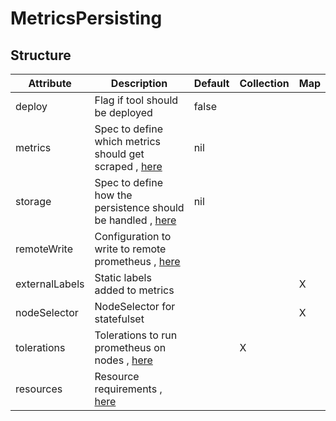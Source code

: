 # MetricsPersisting 
 

## Structure 
 

| Attribute      | Description                                                                         | Default | Collection | Map  |
| -------------- | ----------------------------------------------------------------------------------- | ------- | ---------- | ---  |
| deploy         | Flag if tool should be deployed                                                     |  false  |            |      |
| metrics        | Spec to define which metrics should get scraped , [here](Metrics/Metrics.md)        |  nil    |            |      |
| storage        | Spec to define how the persistence should be handled , [here](storage/Spec/Spec.md) |  nil    |            |      |
| remoteWrite    | Configuration to write to remote prometheus , [here](RemoteWrite/RemoteWrite.md)    |         |            |      |
| externalLabels | Static labels added to metrics                                                      |         |            | X    |
| nodeSelector   | NodeSelector for statefulset                                                        |         |            | X    |
| tolerations    | Tolerations to run prometheus on nodes , [here](k8s/Tolerations/Tolerations.md)     |         | X          |      |
| resources      | Resource requirements , [here](k8s/Resources/Resources.md)                          |         |            |      |